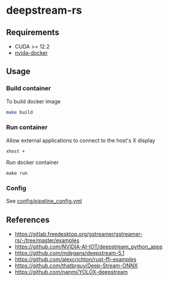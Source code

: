 # deepstream-rs

## Requirements
- CUDA >= 12.2
- [nvida-docker](https://github.com/NVIDIA/nvidia-docker)

## Usage

### Build container
To build docker image
```sh
make build
```
### Run container
Allow external applications to connect to the host's X display
```
xhost +
```
Run docker container
```
make run
```
### Config
See [config/pipeline_config.yml](config/pipeline_config.yml)

## References
- https://gitlab.freedesktop.org/gstreamer/gstreamer-rs/-/tree/master/examples
- https://github.com/NVIDIA-AI-IOT/deepstream_python_apps
- https://github.com/mdegans/deepstream-5.1
- https://github.com/alexcrichton/rust-ffi-examples
- https://github.com/thatbrguy/Deep-Stream-ONNX
- https://github.com/nanmi/YOLOX-deepstream